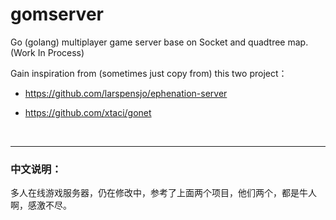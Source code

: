 # gomserver

Go (golang) multiplayer game server base on Socket and quadtree map.(Work In Process)

Gain inspiration from (sometimes just copy from) this two project：
 
* https://github.com/larspensjo/ephenation-server

* https://github.com/xtaci/gonet

<br/>

---------------------------------------

### 中文说明：
多人在线游戏服务器，仍在修改中，参考了上面两个项目，他们两个，都是牛人啊，感激不尽。